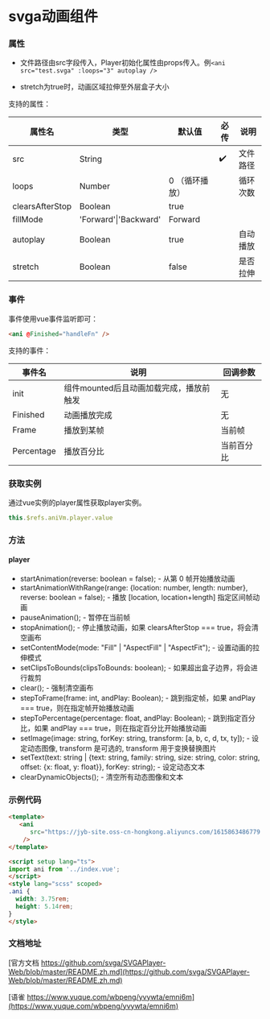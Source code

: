 # svga动画组件

### 属性

* 文件路径由src字段传入，Player初始化属性由props传入。例`<ani src="test.svga" :loops="3" autoplay />`


* stretch为true时，动画区域拉伸至外层盒子大小


支持的属性：

| 属性名          | 类型      | 默认值         | 必传 | 说明 |
| --------------- | --------- | -------------- | ---- | --------------- |
| src             | String    |                | ✔️    | 文件路径 |
| loops           | Number    | 0 （循环播放） |      | 循环次数 |
| clearsAfterStop | Boolean   | true           |      |  |
| fillMode        | 'Forward'\|'Backward' | Forward        |      |  |
| autoplay        | Boolean   | true           |      | 自动播放 |
| stretch | Boolean | false | | 是否拉伸 |

### 事件

事件使用vue事件监听即可：

```html
<ani @Finished="handleFn" />
```

 支持的事件：

| 事件名     | 说明                                    | 回调参数   |
| ---------- | --------------------------------------- | ---------- |
| init       | 组件mounted后且动画加载完成，播放前触发 | 无         |
| Finished   | 动画播放完成                            | 无         |
| Frame      | 播放到某帧                              | 当前帧     |
| Percentage | 播放百分比                              | 当前百分比 |

### 获取实例

通过vue实例的player属性获取player实例。

```javascript
this.$refs.aniVm.player.value
```

### 方法

#### player

- startAnimation(reverse: boolean = false); - 从第 0 帧开始播放动画
- startAnimationWithRange(range: {location: number, length: number}, reverse: boolean = false); - 播放 [location, location+length] 指定区间帧动画
- pauseAnimation(); - 暂停在当前帧
- stopAnimation(); - 停止播放动画，如果 clearsAfterStop === true，将会清空画布
- setContentMode(mode: "Fill" | "AspectFill" | "AspectFit"); - 设置动画的拉伸模式
- setClipsToBounds(clipsToBounds: boolean); - 如果超出盒子边界，将会进行裁剪
- clear(); - 强制清空画布
- stepToFrame(frame: int, andPlay: Boolean); - 跳到指定帧，如果 andPlay === true，则在指定帧开始播放动画
- stepToPercentage(percentage: float, andPlay: Boolean); - 跳到指定百分比，如果 andPlay === true，则在指定百分比开始播放动画
- setImage(image: string, forKey: string, transform: [a, b, c, d, tx, ty]); - 设定动态图像, transform 是可选的, transform 用于变换替换图片
- setText(text: string | {text: string, family: string, size: string, color: string, offset: {x: float, y: float}}, forKey: string); - 设定动态文本
- clearDynamicObjects(); - 清空所有动态图像和文本


### 示例代码

```html
<template>
   <ani
      src="https://jyb-site.oss-cn-hongkong.aliyuncs.com/1615863486779.6.svga"
    />
</template>

<script setup lang="ts">
import ani from '../index.vue';
</script>
<style lang="scss" scoped>
.ani {
  width: 3.75rem;
  height: 5.14rem;
}
</style>

```



### 文档地址
[官方文档 https://github.com/svga/SVGAPlayer-Web/blob/master/README.zh.md](https://github.com/svga/SVGAPlayer-Web/blob/master/README.zh.md)

[语雀 https://www.yuque.com/wbpeng/yvywta/emni6m](https://www.yuque.com/wbpeng/yvywta/emni6m)
